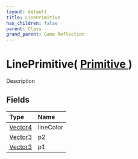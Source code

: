 ```yaml
---
layout: default
title: LinePrimitive
has_children: false
parent: Class
grand_parent: Game Reflection
---
```

# LinePrimitive( [ Primitive ](/riftbreaker-wiki/docs/game-reflection/classes/primitive/) )
Description 

## Fields

| Type | Name |
|:----------|:--------------|
| [Vector4](/riftbreaker-wiki/docs/game-reflection/classes/vector4/) | lineColor |
| [Vector3](/riftbreaker-wiki/docs/game-reflection/classes/vector3/) | p2 |
| [Vector3](/riftbreaker-wiki/docs/game-reflection/classes/vector3/) | p1 |

